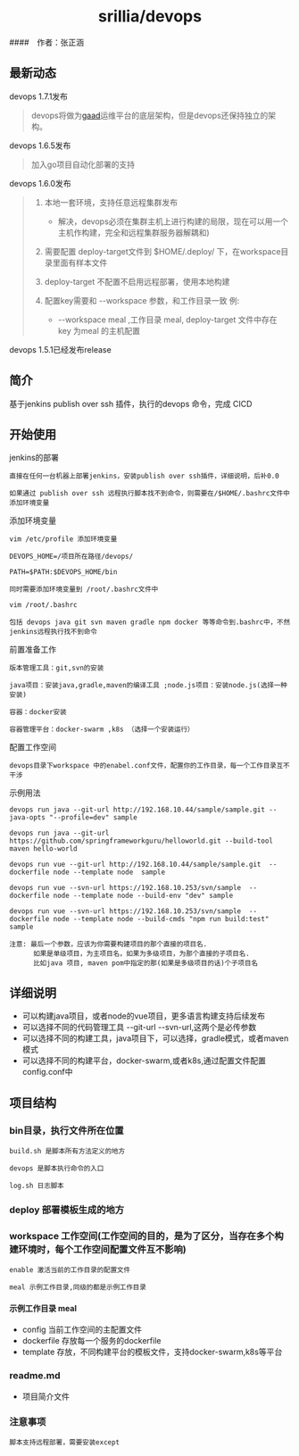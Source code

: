# <center>srillia/devops</center>
####　作者：张正涵

## 最新动态
devops 1.7.1发布

> devops将做为[gaad](http://gaad.io)运维平台的底层架构，但是devops还保持独立的架构。

devops 1.6.5发布

>  加入go项目自动化部署的支持

devops 1.6.0发布

> 1. 本地一套环境，支持任意远程集群发布
>    - 解决，devops必须在集群主机上进行构建的局限，现在可以用一个主机作构建，完全和远程集群服务器解耦和)
>
> 2. 需要配置 deploy-target文件到 $HOME/.deploy/ 下，在workspace目录里面有样本文件
>
> 3. deploy-target 不配置不启用远程部署，使用本地构建
>
> 4. 配置key需要和 --workspace 参数，和工作目录一致 例:
>    - --workspace meal ,工作目录 meal, deploy-target 文件中存在 key 为meal 的主机配置

devops 1.5.1已经发布release

## 简介
基于jenkins publish over ssh 插件，执行的devops 命令，完成 CICD

## 开始使用
jenkins的部署
```
直接在任何一台机器上部署jenkins，安装publish over ssh插件，详细说明，后补0.0

如果通过 publish over ssh 远程执行脚本找不到命令，则需要在/$HOME/.bashrc文件中添加环境变量
```
添加环境变量
```
vim /etc/profile 添加环境变量

DEVOPS_HOME=/项目所在路径/devops/

PATH=$PATH:$DEVOPS_HOME/bin

同时需要添加环境变量到 /root/.bashrc文件中

vim /root/.bashrc

包括 devops java git svn maven gradle npm docker 等等命令到.bashrc中，不然jenkins远程执行找不到命令

```
前置准备工作
```
版本管理工具：git,svn的安装

java项目：安装java,gradle,maven的编译工具 ;node.js项目：安装node.js(选择一种安装)

容器：docker安装 

容器管理平台：docker-swarm ,k8s （选择一个安装运行）
```
配置工作空间
```
devops目录下workspace 中的enabel.conf文件，配置你的工作目录，每一个工作目录互不干涉
```

示例用法 
```
devops run java --git-url http://192.168.10.44/sample/sample.git --java-opts "--profile=dev" sample

devops run java --git-url https://github.com/springframeworkguru/helloworld.git --build-tool maven hello-world

devops run vue --git-url http://192.168.10.44/sample/sample.git  --dockerfile node --template node  sample

devops run vue --svn-url https://192.168.10.253/svn/sample  --dockerfile node --template node --build-env "dev" sample

devops run vue --svn-url https://192.168.10.253/svn/sample  --dockerfile node --template node --build-cmds "npm run build:test" sample

注意: 最后一个参数，应该为你需要构建项目的那个直接的项目名.
      如果是单级项目，为主项目名，如果为多级项目，为那个直接的子项目名.
      比如java 项目, maven pom中指定的那(如果是多级项目的话)个子项目名

```

## 详细说明
+ 可以构建java项目，或者node的vue项目，更多语言构建支持后续发布
+ 可以选择不同的代码管理工具 --git-url --svn-url,这两个是必传参数
+ 可以选择不同的构建工具，java项目下，可以选择，gradle模式，或者maven模式
+ 可以选择不同的构建平台，docker-swarm,或者k8s,通过配置文件配置config.conf中

## 项目结构
### bin目录，执行文件所在位置
```
build.sh 是脚本所有方法定义的地方 

devops 是脚本执行命令的入口

log.sh 日志脚本 
```
### deploy 部署模板生成的地方
### workspace 工作空间(工作空间的目的，是为了区分，当存在多个构建环境时，每个工作空间配置文件互不影响)
```
enable 激活当前的工作目录的配置文件

meal 示例工作目录,同级的都是示例工作目录 
```
#### 示例工作目录 meal
+ config 当前工作空间的主配置文件
+ dockerfile 存放每一个服务的dockerfile
+ template 存放，不同构建平台的模板文件，支持docker-swarm,k8s等平台
### readme.md
+ 项目简介文件
### 注意事项
```
脚本支持远程部署，需要安装except
```
